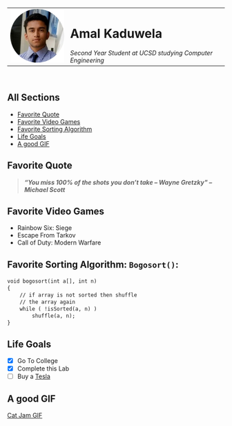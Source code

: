 <table>
  <tr>
    <td><img src="Images/Amal_picture.png" alt="Picture of Amal"></td>
  
  <td>
    <h1> Amal Kaduwela </h1>
    <em>Second Year Student at UCSD studying Computer Engineering</em>
  </td>
  </tr>
</table>

<br>

## All Sections
  - [Favorite Quote](#favorite-quote)
  - [Favorite Video Games](#favorite-video-games)
  - [Favorite Sorting Algorithm](#favorite-sorting-algorithm:-`Bogosort()`)
  - [Life Goals](#life-goals)
  - [A good GIF](#a-good-gif)


## Favorite Quote 
>***“You miss 100% of the shots you don’t take – Wayne Gretzky" – Michael Scott***
## Favorite Video Games
  - Rainbow Six: Siege
  - Escape From Tarkov
  - Call of Duty: Modern Warfare

## Favorite Sorting Algorithm: `Bogosort()`:

```
void bogosort(int a[], int n)
{
    // if array is not sorted then shuffle
    // the array again
    while ( !isSorted(a, n) )
        shuffle(a, n);
}
```

## Life Goals
- [X] Go To College
- [X] Complete this Lab
- [ ] Buy a [Tesla](https://www.tesla.com/)

## A good GIF
[Cat Jam GIF](Images/tenor.gif)


